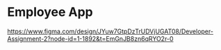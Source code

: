 # Employee App
https://www.figma.com/design/JYuw7GtpDzTrUDVjUGAT08/Developer-Assignment-2?node-id=1-1892&t=EmGnJB8zn6qRYO2r-0